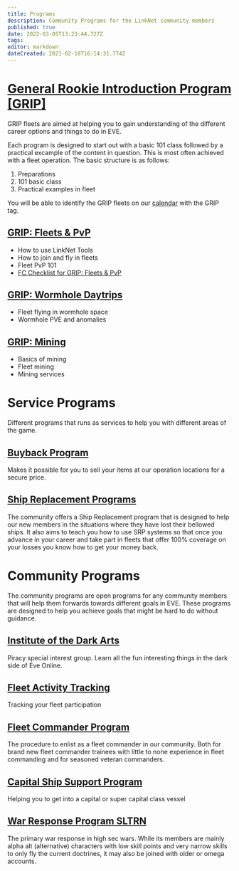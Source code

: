 ```yaml
---
title: Programs
description: Community Programs for the LinkNet community members
published: true
date: 2022-03-05T13:23:44.727Z
tags: 
editor: markdown
dateCreated: 2021-02-18T16:14:31.774Z
---
```


# [General Rookie Introduction Program [GRIP]](https://wiki.eve-linknet.com/en/community-programs/general-rookie-introduction-program)
GRIP fleets are aimed at helping you to gain understanding of the different career options and things to do in EVE. 

Each program is designed to start out with a basic 101 class followed by a practical excample of the content in question. This is most often achieved with a fleet operation. The basic structure is as follows:
1. Preparations
1. 101 basic class
1. Practical examples in fleet

You will be able to identify the GRIP fleets on our [calendar](https://auth.eve-linknet.com/opcalendar/) with the GRIP tag.

## [GRIP: Fleets & PvP](/community-programs/mqp)
- How to use LinkNet Tools
- How to join and fly in fleets
- Fleet PvP 101
- [FC Checklist for GRIP: Fleets & PvP](https://wiki.eve-linknet.com/groups-and-roles/fc-mqp-checklist)

## [GRIP: Wormhole Daytrips](/community-programs/wh-daytrips)
- Fleet flying in wormhole space
- Wormhole PVE and anomalies

## [GRIP: Mining](/community-programs/career-introduction-mining)
- Basics of mining
- Fleet mining
- Mining services

# Service Programs
Different programs that runs as services to help you with different areas of the game.

## [Buyback Program](/community-programs/buyback)
Makes it possible for you to sell your items at our operation locations for a secure price.

## [Ship Replacement Programs](/community-programs/ship-replacement-program)
The community offers a Ship Replacement program that is designed to help our new members in the situations where they have lost their bellowed ships. It also aims to teach you how to use SRP systems so that once you advance in your career and take part in fleets that offer 100% coverage on your losses you know how to get your money back.

# Community Programs
The community programs are open programs for any community members that will help them forwards towards different goals in EVE. These programs are designed to help you achieve goals that might be hard to do without guidance.

## [Institute of the Dark Arts](/community-programs/loucr)
Piracy special interest group. Learn all the fun interesting things in the dark side of Eve Online.

## [Fleet Activity Tracking](/community-programs/fleet-activity-tracking)
Tracking your fleet participation

## [Fleet Commander Program](/community-programs/fleet-commander-trainee-program)
The procedure to enlist as a fleet commander in our community. Both for brand new fleet commander trainees with little to none experience in fleet commanding and for seasoned veteran commanders.

## [Capital Ship Support Program](/community-programs/capital-ship-support-program)
Helping you to get into a capital or super capital class vessel

## [War Response Program SLTRN](/community-programs/war-response-program)
The primary war response in high sec wars. While its members are mainly alpha alt (alternative) characters with low skill points and very narrow skills to only fly the current doctrines, it may also be joined with older or omega accounts.
